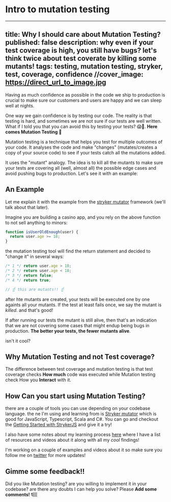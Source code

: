 # Intro to mutation testing

---
title: Why I should care about Mutation Testing?
published: false
description: why even if your test coverage is high, you still have bugs? let's think twice about test coverate by killing some mutants!
tags: testing, mutation testing, stryker, test, coverage, confidence
//cover_image: https://direct_url_to_image.jpg
---

Having as much confidence as possible in the code we ship to production is crucial to make sure our customers and users are happy and we can sleep well at nights.

One way we gain confidence is by testing our code. The reality is that testing is hard, and sometimes we are not sure if our tests are well written. What if I told you that you can avoid this by testing your tests? 😱🤯.
**Here comes Mutation Testing 👹**

Mutation testing is a technique that helps you test for multiple outcomes of your code. It analyses the code and make "changes" (mutates/creates a copy of your source code) to see if your tests catch all the mutations added.

It uses the "mutant" analogy. The idea is to kill all the mutants to make sure your tests are covering all (well, almost all) the possible edge cases and avoid pushing bugs to production. Let's see it with an example:

## An Example

Let me explain it with the example from the [stryker mutator](https://stryker-mutator.io/docs/#an-example) framework (we'll talk about that later).

Imagine you are building a casino app, and you rely on the above function to not sell anything to minors:

```js
function isUserOldEnough(user) {
  return user.age >= 18;
}
```

the mutation testing tool will find the return statement and decided to "change it" in several ways:

```js
/* 1 */ return user.age > 18;
/* 2 */ return user.age < 18;
/* 3 */ return false;
/* 4 */ return true;

// ☝️ this are mutants!! ☝️
```

after hte mutants are created, your tests will be executed one by one againts all your mutants. If the test at least fails once, we say the mutant is _killed_. and that's good!

If after running our tests the mutant is still alive, then that's an indication that we are not covering some cases that might endup being bugs in production. **The better your tests, the fewer mutants alive**.

isn't it cool?

## Why Mutation Testing and not Test coverage?

The difference between test coverage and mutation testing is that test coverage checks **How much** code was executed while Mutation testing check How you **Interact** with it.

## How Can you start using Mutation Testing?

there are a couple of tools you can use depending on your codebase language. the ne I'm using and learning from is [Stryker mutator](https://stryker-mutator.io) which is good for JavaScript, Typescript, Scala and C#. You can go and checkout the [Getting Started with StrykerJS](https://stryker-mutator.io/docs/stryker-js/getting-started) and give it a try!

I also have some notes about my learning process [here](https://horacioh.github.io/braindump/mutation-testing) where I have a list of resources and videos about it along with all my _cool_ findings!

I'm working on a couple of examples and videos about it so make sure you follow me on [twitter](https://hhg.link/twitter) for more updates!

## Gimme some feedback!!

Did you like Mutation testing? are you willing to implement it in your codebase? are there any doubts I can help you solve? Please **Add some comments! 👇🏼**